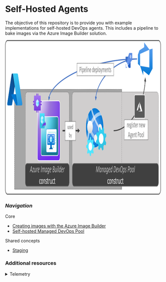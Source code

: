 # Self-Hosted Agents

The objective of this repository is to provide you with example implementations for self-hosted DevOps agents. This includes a pipeline to bake images via the Azure Image Builder solution.

<img src="./media/homeOverviewImage.png" alt="Overview" height="500">

### _Navigation_

Core
- [Creating images with the Azure Image Builder](./Creating%20images%20with%20the%20Azure%20Image%20Builder)
- [Self-hosted Managed DevOps Pool](./Self-hosted%20Azure%20DevOps%20Virtual%20Machine%20Scale%20Set%20Agents)

Shared concepts
- [Staging](./Staging)

### Additional resources
<details>

<summary>Telemetry</summary>

Each leveraged AVM module (https://aka.ms/avm) contains a `defaultTelemetry` deployment  `'pid-<GUID>-${uniqueString(deployment().name)}'`, resulting in deployments such as `'pid-<GUID>-nx2c3rnlt2wru'`.

> **Note:** Though implemented at each level in a module hierarchy (e.g. storage account & blobServices), the deployment will only happen for the top-level module in a deployment, but not for its children. To illustrate this better, see the following examples:
> - Deployment of the KeyVault module and 2 Secrets: Results in 1 `PID` deployment for the KeyVault (and none for the secrets)
> - Deployment of the Secret module: Results in 1 `PID` deployment for the Secret

This resource enables the team responsible for AVM to query the number of deployments of a given template from Azure - and as such get insights into its adoption.

If you want to prevent this deployment to take place, it is enough to set the `'enableDefaultTelemetry'` parameter in each module to a default value of `'false'`.

> **Note:** _The deployment and its GUID can NOT be used to track [Azure Consumed Revenue (ACR)](https://docs.microsoft.com/en-us/azure/marketplace/azure-partner-customer-usage-attribution)._
>
> _If you want to track consumption, you must add your own PID deployment, apply the required naming format `'pid-<GUID>'` (without the suffix)._

  </details>

